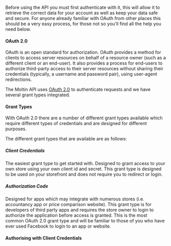 <!--
@title Authentication
@author Moltin Ltd
@description Before you start making calls you need to Authenticate
@family Getting Started
-->
Before using the API you must first authenticate with it, this will allow it to retrieve the correct data for your account as well as keep your data safe and secure. For anyone already familiar with OAuth from other places this should be a very easy process, for those not so you'll find all the help you need below.

#### OAuth 2.0
OAuth is an open standard for authorization. OAuth provides a method for clients to access server resources on behalf of a resource owner (such as a different client or an end-user). It also provides a process for end-users to authorize third-party access to their server resources without sharing their credentials (typically, a username and password pair), using user-agent redirections.

The Moltin API uses [OAuth 2.0](http://oauth.net/2/) to authenticate requests and we have several grant types integrated.

#### Grant Types
With OAuth 2.0 there are a number of different grant types available which require different types of credentials and are designed for different purposes.

The different grant types that are available are as follows:

##### Client Credentials
The easiest grant type to get started with. Designed to grant access to your own store using your own client id and secret. This grant type is designed to be used on your storefront and does not require you to redirect or login.

##### Authorization Code
Designed for apps which may integrate with numerous stores (i.e. accountancy app or price comparison website). This grant type is for developers of third party apps and requires the store owner to login to authorize the application before access is granted. This is the most common OAuth 2.0 grant type and will be familiar to those of you who have ever used Facebook to login to an app or website.

#### Authorising with Client Credentials
